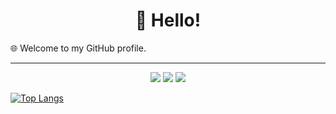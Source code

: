 <h1 align="center">👋 Hello!</h1>

🌐 Welcome to my GitHub profile. 

---
<p align="center">
    <a href="https://www.linkedin.com/in/youssef-sahih/"><img src="https://img.shields.io/badge/linkedin-%230177B5?style=flat&logo=linkedin&logoColor=white"/></a>
    <a href="https://www.instagram.com/uc3f.02/"><img src="https://img.shields.io/badge/instagram-%23E4415F?style=flat&logo=instagram&logoColor=white"/></a>
    <a href="https://twitter.com/uc3f02"><img src="https://img.shields.io/badge/twitter-%231FA1F1?style=flat&logo=twitter&logoColor=white"/></a>
  </p>
  
   <!--<p align="center"> <img src="https://github-readme-stats.vercel.app/api/top-langs/?username=ysahih&layout=compact&theme=radical" alt="ysahih" /> </p><br/>-->
   [![Top Langs](https://github-readme-stats.vercel.app/api/top-langs/?username=ysahih&exclude_repo=coworkinn-deploy,portfolio-deploy,watch-ecommerce,photography-portfolio,web-projects&langs_count=18&theme=radical)](https://github.com/anuraghazra/github-readme-stats)

